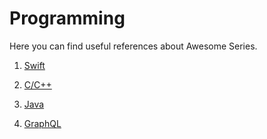 # Programming

Here you can find useful references about Awesome Series.

1. [Swift](https://github.com/hqxsn/Awesome-Bookmarks-From-Globe/tree/master/Projects/Programming/Swift/Readme.md)  

2. [C/C++](https://github.com/hqxsn/Awesome-Bookmarks-From-Globe/tree/master/Projects/Programming/C%7CC%2B%2B/Readme.md) 

3. [Java](https://github.com/hqxsn/Awesome-Bookmarks-From-Globe/tree/master/Projects/Programming/Java/Readme.md) 

4. [GraphQL](https://github.com/hqxsn/Awesome-Bookmarks-From-Globe/tree/master/Projects/Programming/GraphQL/Readme.md)

      

